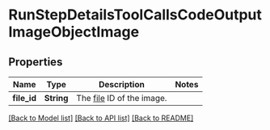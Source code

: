 # RunStepDetailsToolCallsCodeOutputImageObjectImage

## Properties

Name | Type | Description | Notes
------------ | ------------- | ------------- | -------------
**file_id** | **String** | The [file](https://platform.openai.com/docs/api-reference/files) ID of the image. | 

[[Back to Model list]](../README.md#documentation-for-models) [[Back to API list]](../README.md#documentation-for-api-endpoints) [[Back to README]](../README.md)


